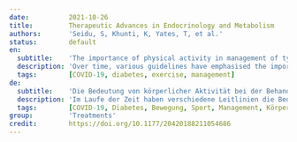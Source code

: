 ```yaml
---
date:          2021-10-26
title:         Therapeutic Advances in Endocrinology and Metabolism
authors:       'Seidu, S, Khunti, K, Yates, T, et al.'
status:        default
en:
  subtitle:    'The importance of physical activity in management of type 2 diabetes and COVID-19'
  description: 'Over time, various guidelines have emphasised the importance of physical activity and exercise training in the management of type 2 diabetes, chronic diseases, including cardiovascular disease and musculoskeletal disorders. The aim of this review is to evaluate the effectiveness of physical activity in people with type 2 diabetes and COVID-19. Most research to date indicates that people with type 2 diabetes who engage in both aerobic and resistance exercise see the greatest improvements in insulin sensitivity. Physical activity is now also known to be effective at reducing hospitalisation rates of respiratory viral diseases, such as COVID-19, due to the beneficial impacts of exercise on the immune system. Preliminary result indicates that home-based exercise may be an essential component in future physical activity recommendations given the current COVID-19 pandemic and the need for social distancing. This home-based physical exercise can be easily regulated and monitored using step counters and activity trackers, enabling individuals to manage health issues that benefit from physical exercise.'
  tags:        [COVID-19, diabetes, exercise, management]
de:
  subtitle:    'Die Bedeutung von körperlicher Aktivität bei der Behandlung von Typ-2-Diabetes und COVID-19'
  description: 'Im Laufe der Zeit haben verschiedene Leitlinien die Bedeutung von körperlicher Aktivität und Bewegungstraining bei der Behandlung von Typ-2-Diabetes, chronischen Krankheiten, einschließlich Herz-Kreislauf-Erkrankungen und Erkrankungen des Bewegungsapparats, hervorgehoben. Ziel dieser Übersichtsarbeit ist, die Wirksamkeit von körperlicher Aktivität bei Menschen mit Typ-2-Diabetes und COVID-19 zu bewerten. Die meisten bisherigen Forschungsergebnisse deuten darauf hin, dass Menschen mit Typ-2-Diabetes, die sowohl Aerobic- als auch Widerstandstraining betreiben, die größte Verbesserung der Insulinsensitivität erfahren. Inzwischen ist auch bekannt, dass körperliche Aktivität aufgrund der positiven Auswirkungen von Bewegung auf das Immunsystem die Hospitalisierungsrate bei Viruserkrankungen der Atemwege, wie COVID-19, verringert. Vorläufige Ergebnisse deuten darauf hin, dass körperliche Betätigung zu Hause angesichts der aktuellen COVID-19-Pandemie und der Notwendigkeit sozialer Distanzierung ein wesentlicher Bestandteil künftiger Empfehlungen für körperliche Betätigung sein könnte. Diese häusliche körperliche Betätigung kann mit Hilfe von Schrittzählern und Aktivitätstrackern leicht reguliert und überwacht werden, so dass der Einzelne gesundheitliche Probleme, die von körperlicher Betätigung profitieren, in den Griff bekommen kann.' 
  tags:        [COVID-19, Diabetes, Bewegung, Sport, Management, Körperliche Aktivität]
group:         'Treatments'
credit:        https://doi.org/10.1177/20420188211054686
---
```

